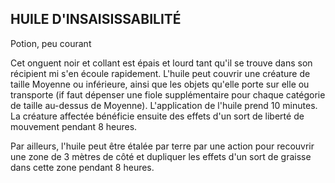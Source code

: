 ## HUILE D'INSAISISSABILITÉ

Potion, peu courant

Cet onguent noir et collant est épais et lourd tant qu'il se trouve
dans son récipient mi s'en écoule rapidement. L'huile
peut couvrir une créature de taille Moyenne ou inférieure,
ainsi que les objets qu'elle porte sur elle ou transporte (if faut
dépenser une fiole supplémentaire pour chaque catégorie de
taille au-dessus de Moyenne). L'application de l'huile prend
10 minutes. La créature affectée bénéficie ensuite des effets
d'un sort de liberté de mouvement pendant 8 heures.

Par ailleurs, l'huile peut être étalée par terre par une action
pour recouvrir une zone de 3 mètres de côté et dupliquer les
effets d'un sort de graisse dans cette zone pendant 8 heures.
